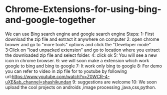 # Chrome-Extensions-for-using-bing-and-google-together
We can use Bing search engine and google search engine
Steps:
1: First download the zip file and extract it anywhere on computer
2: open chrome brower  and go to "more tools" options
   and click the "Developer mode" 
3:Click on "load unpacked extension" and go to location where you extract the downloaded zip file
  and select folder.
4: click ok
5: You will see a new icon in chrome browser.
6: we will soon make a extension which work google to bing and bing to google
7: It work  only bing to google
8: For demo you can refer to video in zip file for to youtube by following 
   url:https://www.youtube.com/watch?v=Z0WCR-4-uXE&ab_channel=shashikundan
9: suggestions are welcome 
10: We soon upload the cool projects on androids ,image processing ,java,css,python.
